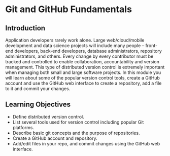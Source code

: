 # Git and GitHub Fundamentals
## Introduction
Application developers rarely work alone. Large web/cloud/mobile development and data science projects will include many people – front-end developers, back-end developers, database administrators, repository administrators, and others. Every change by every contributor must be tracked and controlled to enable collaboration, accountability and version management. This type of distributed version control is extremely important when managing both small and large software projects. In this module you will learn about some of the popular version control tools, create a GitHub account and use the GitHub web interface to create a repository, add a file to it and commit your changes.

## Learning Objectives
* Define distributed version control.
* List several tools used for version control including popular Git platforms.
* Describe basic git concepts and the purpose of repositories.
* Create a GitHub account and repository.
* Add/edit files in your repo, and commit changes using the GitHub web interface.
